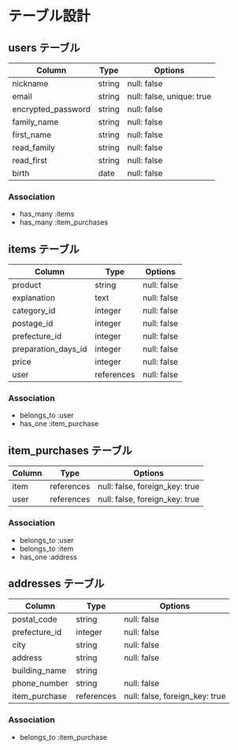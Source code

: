 # テーブル設計

## users テーブル

| Column             | Type   | Options                   |
| ------------------ | ------ | ------------------------- |
| nickname           | string | null: false               |
| email              | string | null: false, unique: true |
| encrypted_password | string | null: false               |
| family_name        | string | null: false               |
| first_name         | string | null: false               |
| read_family        | string | null: false               |
| read_first         | string | null: false               |
| birth              |  date  | null: false               |


### Association

- has_many :items
- has_many :item_purchases




## items テーブル

|  Column            |  Type      |  Options      |
| ------------------ | ---------- | ------------- |
| product            | string     | null: false   |  
| explanation        | text       | null: false   |  
| category_id        | integer    | null: false   |  
| postage_id         | integer    | null: false   |  
| prefecture_id      | integer    | null: false   |  
| preparation_days_id| integer    | null: false   |  
| price              | integer    | null: false   |  
| user               | references | null: false   |

### Association

- belongs_to :user
- has_one :item_purchase


## item_purchases テーブル

| Column       | Type       | Options                        |
| ------------ | ---------- | ------------------------------ |
| item         | references | null: false, foreign_key: true |
| user         | references | null: false, foreign_key: true |

### Association

- belongs_to :user
- belongs_to :item
- has_one :address

## addresses テーブル

| Column             | Type      | Options                        |
| ------------------ | --------- | ------------------------------ |
| postal_code        | string    | null: false                    |
| prefecture_id      | integer   | null: false                    |       
| city               | string    | null: false                    |
| address            | string    | null: false                    |
| building_name      | string    |                                |
| phone_number       | string    | null: false                    |
| item_purchase      | references| null: false, foreign_key: true |

### Association

- belongs_to :item_purchase
